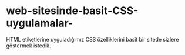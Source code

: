 # web-sitesinde-basit-CSS-uygulamalar-
HTML etiketlerine uyguladığımız CSS özelliklerini basit bir sitede sizlere göstermek istedik.
